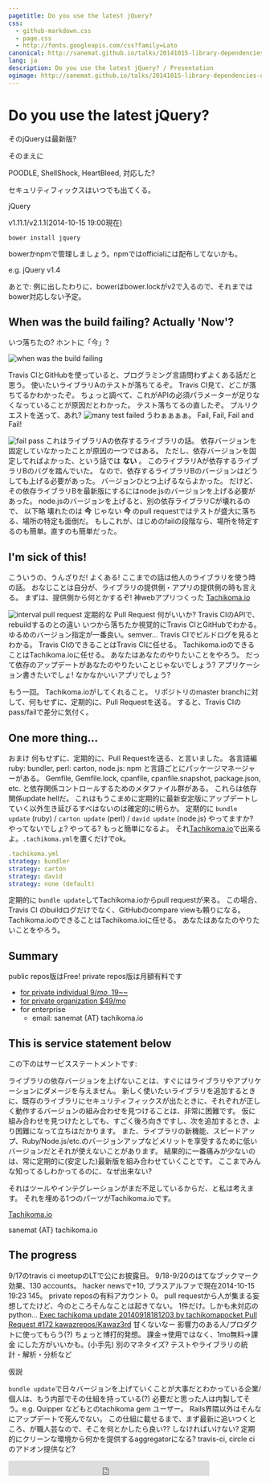 ```yaml
---
pagetitle: Do you use the latest jQuery?
css:
  - github-markdown.css
  - page.css
  - http://fonts.googleapis.com/css?family=Lato
canonical: http://sanemat.github.io/talks/20141015-library-dependencies-update/
lang: ja
description: Do you use the latest jQuery? / Presentation
ogimage: http://sanemat.github.io/talks/20141015-library-dependencies-update/interval-pull-requests.gif
---
```

<script type="text/javascript">
  window.analytics=window.analytics||[],window.analytics.methods=["identify","group","track","page","pageview","alias","ready","on","once","off","trackLink","trackForm","trackClick","trackSubmit"],window.analytics.factory=function(t){return function(){var a=Array.prototype.slice.call(arguments);return a.unshift(t),window.analytics.push(a),window.analytics}};for(var i=0;i<window.analytics.methods.length;i++){var key=window.analytics.methods[i];window.analytics[key]=window.analytics.factory(key)}window.analytics.load=function(t){if(!document.getElementById("analytics-js")){var a=document.createElement("script");a.type="text/javascript",a.id="analytics-js",a.async=!0,a.src=("https:"===document.location.protocol?"https://":"http://")+"cdn.segment.io/analytics.js/v1/"+t+"/analytics.min.js";var n=document.getElementsByTagName("script")[0];n.parentNode.insertBefore(a,n)}},window.analytics.SNIPPET_VERSION="2.0.9",
  window.analytics.load("ig7q6np7c1");
  window.analytics.page();
</script>

# Do you use the latest jQuery?

そのjQueryは最新版?

そのまえに

POODLE, ShellShock, HeartBleed, 対応した?

セキュリティフィックスはいつでも出てくる。

jQuery

v1.11.1/v2.1.1(2014-10-15 19:00現在)

`bower install jquery`

bowerかnpmで管理しましょう。npmではofficialには配布してないかも。

e.g. jQuery v1.4

あとで: 例に出したわりに、bowerはbower.lockがv2で入るので、それまではbower対応しない予定。

## When was the build failing? Actually 'Now'?

いつ落ちたの? ホントに「今」?

![when was the build failing](./when-was-the-build-failing.gif)

Travis CIとGitHubを使っていると、プログラミング言語問わずよくある話だと思う。
使いたいライブラリAのテストが落ちてるぞ。
Travis CI見て、どこが落ちてるかわかったぞ。
ちょっと調べて、これがAPIの必須パラメーターが足りなくなっていることが原因だとわかった。
テスト落ちてるの直したぞ。
プルリクエストを送って、あれ?
![many test failed](./many-test-failed.gif)
うわぁぁぁぁ。 Fail, Fail, Fail and Fail!

![fail pass](./fail-pass.gif)
これはライブラリAの依存するライブラリの話。
依存バージョンを固定していなかったことが原因の一つではある。
ただし、依存バージョンを固定してればよかった、という話では __ない__ 。
このライブラリAが依存するライブラリBのバグを踏んでいた。
なので、依存するライブラリBのバージョンはどうしても上げる必要があった。
バージョンひとつ上げるならよかった。
だけど、その依存ライブラリBを最新版にするにはnode.jsのバージョンを上げる必要があった。
node.jsのバージョンを上げると、別の依存ライブラリCが壊れるので、
以下略
壊れたのは __今__ じゃない
__今__ のpull requestではテストが盛大に落ちる、場所の特定も面倒だ。
もしこれが、はじめのfailの段階なら、場所を特定するのも簡単。直すのも簡単だった。

## I'm sick of this!

こういうの、うんざりだ! よくある!
ここまでの話は他人のライブラリを使う時の話。
おなじことは自分が、ライブラリの提供側・アプリの提供側の時も言える。
まずは、提供側から何とかするぞ!
神webアプリつくった [Tachikoma.io][tachikoma-io]

![interval pull request](./interval-pull-requests.gif)
定期的な Pull Request
何がいいか?
Travis CIのAPIで、rebuildするのとの違い
いつから落ちたか視覚的にTravis CIとGitHubでわかる。
ゆるめのバージョン指定が一番良い。semver...
Travis CIでビルドログを見るとわかる。
Travis CIのできることはTravis CIに任せる。
Tachikoma.ioのできることはTachikoma.ioに任せる。
あなたはあなたのやりたいことをやろう。
だって依存のアップデートがあなたのやりたいことじゃないでしょう? アプリケーション書きたいでしょ!
なかなかいいアプリでしょう?

もう一回。
Tachikoma.ioがしてくれること。
リポジトリのmaster branchに対して、何もせずに、定期的に、Pull Requestを送る。
すると、Travis CIのpass/failで差分に気付く。

## One more thing...

おまけ
何もせずに、定期的に、Pull Requestを送る、と言いました。
各言語編
ruby: bundler, perl: carton, node.js: npm と言語ごとにパッケージマネージャーがある。
Gemfile, Gemfile.lock, cpanfile, cpanfile.snapshot, package.json, etc. と依存関係コントロールするためのメタファイル群がある。
これらは依存関係update hellだ。
これはもうこまめに定期的に最新安定版にアップデートしていく以外生き延びるすべはないのは確定的に明らか。
定期的に `bundle update` (ruby) / `carton update` (perl) / `david update` (node.js)
やってますか? やってないでしょ? やってる? もっと簡単になるよ。
それ[Tachikoma.io][tachikoma-io]で出来るよ。`.tachikoma.yml`を置くだけでok。

```yaml
.tachikoma.yml
strategy: bundler
strategy: carton
strategy: david
strategy: none (default)
```

定期的に `bundle update`してTachikoma.ioからpull requestが来る。
この場合、Travis CI のbuildログだけでなく、GitHubのcompare viewも頼りになる。
Tachikoma.ioのできることはTachikoma.ioに任せる。
あなたはあなたのやりたいことをやろう。

## Summary

public repos版はFree!
private repos版は月額有料です

- [for private individual $9/mo ~~$19~~](https://gumroad.com/l/JwtkV/travisci)
- [for private organization $49/mo](https://gumroad.com/l/oDPx)
- for enterprise
    - email: sanemat {AT} tachikoma.io

## This is service statement below

この下のはサービスステートメントです:

ライブラリの依存バージョンを上げないことは、すぐにはライブラリやアプリケーションにダメージを与えません。
新しく使いたいライブラリを追加するときに、既存のライブラリにセキュリティフィックスが出たときに、それぞれが正しく動作するバージョンの組み合わせを見つけることは、非常に困難です。
仮に組み合わせを見つけたとしても、すごく後ろ向きですし、次を追加するとき、より困難になって立ちはだかります。
また、ライブラリの新機能、スピードアップ、Ruby/Node.js/etc.のバージョンアップなどメリットを享受するために低いバージョンだとそれが使えないことがあります。
結果的に一番痛みが少ないのは、常に定期的に(安定した)最新版を組み合わせていくことです。
ここまでみんな知ってるしわかってるのに、なぜ出来ない?

それはツールやインテグレーションがまだ不足しているからだ、と私は考えます。
それを埋める1つのパーツがTachikoma.ioです。

[Tachikoma.io][tachikoma-io]

sanemat {AT} tachikoma.io

## The progress

9/17のtravis ci meetupのLTで公にお披露目。
9/18-9/20のはてなブックマーク効果、130 accounts。
hacker newsで+10, プラスアルファで現在2014-10-15 19:23 145。
private reposの有料アカウント 0。
pull requestから人が集まる妄想してたけど、今のところそんなことは起きてない。
1件だけ。しかも未対応のpython… [Exec tachikoma update 20140918181203 by tachikomapocket Pull Request #172 kawazrepos/Kawaz3rd](https://github.com/kawazrepos/Kawaz3rd/pull/172)
甘くないなー
影響力のある人/プロダクトに使ってもらう(?) ちょっと博打的発想。
課金->使用ではなく、1mo無料->課金 にした方がいいかも。(小手先)
別のマネタイズ? テストやライブラリの統計・解析・分析など

仮説

`bundle update`で日々バージョンを上げていくことが大事だとわかっている企業/個人は、もう内部でその仕組を持っている(?)
必要だと思った人は内製してそう。e.g. Quipper などもとのtachikoma gem ユーザー。
Rails界隈以外はそんなにアップデートで死んでない。
この仕組に載せるまで、まず最新に追いつくところ、が職人芸なので、そこを何とかしたら良い?? しなければいけない?
定期的にクリーンな環境から何かを提供するaggregatorになる? travis-ci, circle ciのアドオン提供など?

<iframe src="http://expando.github.io/add/?u=http%3A%2F%2Fsanemat.github.io%2Ftalks%2F20141015-library-dependencies-update%2F&t=Do%20you%20use%20the%20latest%20jQuery%3F" frameborder=0 frametransparency=1 scrolling=no height=30 width=400>
</iframe>

[tachikoma-io]:http://tachikoma.io/?utm_source=talk&utm_medium=slide&utm_campaign=20141015-library-dependencies-update
